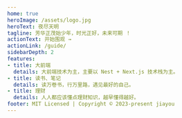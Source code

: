 ```yaml
---
home: true
heroImage: /assets/logo.jpg
heroText: 夜尽天明
tagline: 芳华正茂始少年，时光正好，未来可期 ！
actionText: 开始围观 →
actionLink: /guide/
sidebarDepth: 2
features:
- title: 大前端
  details: 大前端技术为主，主要以 Nest + Next.js 技术栈为主。
- title: 读书、笔记
  details: 读万卷书，行万里路，遇见最好的自己。
- title: 理财
  details: 人人都应该懂点理财知识，越早懂得越好。
footer: MIT Licensed | Copyright © 2023-present jiayou
---
```

